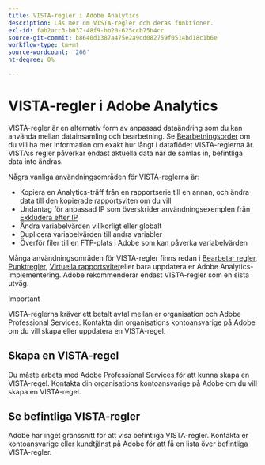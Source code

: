 ```yaml
---
title: VISTA-regler i Adobe Analytics
description: Läs mer om VISTA-regler och deras funktioner.
exl-id: fab2acc3-b037-48f9-bb20-625ccb75b4cc
source-git-commit: b8640d1387a475e2a9dd082759f0514bd18c1b6e
workflow-type: tm+mt
source-wordcount: '266'
ht-degree: 0%

---
```


# VISTA-regler i Adobe Analytics

VISTA-regler är en alternativ form av anpassad dataändring som du kan använda mellan datainsamling och bearbetning. Se [Bearbetningsorder](processing-order.md) om du vill ha mer information om exakt hur långt i dataflödet VISTA-reglerna är. VISTA:s regler påverkar endast aktuella data när de samlas in, befintliga data inte ändras.

Några vanliga användningsområden för VISTA-reglerna är:

* Kopiera en Analytics-träff från en rapportserie till en annan, och ändra data till den kopierade rapportsviten om du vill
* Undantag för anpassad IP som överskrider användningsexemplen från [Exkludera efter IP](/help/admin/admin/exclude-ip.md)
* Ändra variabelvärden villkorligt eller globalt
* Duplicera variabelvärden till andra variabler
* Överför filer till en FTP-plats i Adobe som kan påverka variabelvärden

Många användningsområden för VISTA-regler finns redan i [Bearbetar regler](/help/admin/admin/c-manage-report-suites/c-edit-report-suites/general/c-processing-rules/processing-rules.md), [Punktregler](/help/admin/admin/c-manage-report-suites/c-edit-report-suites/general/bot-removal/bot-rules.md), [Virtuella rapportsviter](/help/components/vrs/vrs-about.md)eller bara uppdatera er Adobe Analytics-implementering. Adobe rekommenderar endast VISTA-regler som en sista utväg.

>[!IMPORTANT]
>
>VISTA-reglerna kräver ett betalt avtal mellan er organisation och Adobe Professional Services. Kontakta din organisations kontoansvarige på Adobe om du vill skapa eller uppdatera en VISTA-regel.

## Skapa en VISTA-regel

Du måste arbeta med Adobe Professional Services för att kunna skapa en VISTA-regel. Kontakta din organisations kontoansvarige på Adobe om du vill skapa en VISTA-regel.

## Se befintliga VISTA-regler

Adobe har inget gränssnitt för att visa befintliga VISTA-regler. Kontakta er kontoansvarige eller kundtjänst på Adobe för att få en lista över befintliga VISTA-regler.
